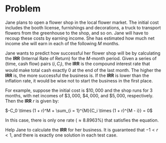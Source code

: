 # Problem

Jane plans to open a flower shop in the local flower market. The initial cost includes the booth license, furnishings and decorations, a truck to transport flowers from the greenhouse to the shop, and so on. Jane will have to recoup these costs by earning income. She has estimated how much net income she will earn in each of the following $M$ months.

Jane wants to predict how successful her flower shop will be by calculating the **IRR** (Internal Rate of Return) for the $M$-month period. Given a series of (time, cash flow) pairs $(i, C_i)$, the **IRR** is the compound interest rate that would make total cash exactly $0$ at the end of the last month. The higher the **IRR** is, the more successful the business is. If the **IRR** is lower than the inflation rate, it would be wise not to start the business in the first place.

For example, suppose the initial cost is $\$10,000$ and the shop runs for $3$ months, with net incomes of $\$3,000$, $\$4,000$, and $\$5,000$, respectively. Then the **IRR** $r$ is given by:

$-C_0 \times (1 + r)^M + \sum_{i = 1}^{M}{C_i \times (1 + r)^{M - i}} = 0$

In this case, there is only one rate $(\approx 8.8963\%)$ that satisfies the equation.

Help Jane to calculate the **IRR** for her business. It is guaranteed that $-1 < r < 1$, and there is exactly one solution in each test case.
